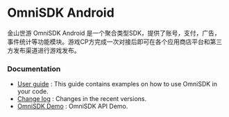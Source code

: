 OmniSDK Android
====

金山世游 OmniSDK Android 是一个聚合类型SDK，提供了账号，支付，广告，事件统计等功能模块。游戏CP方完成一次对接后即可在各个应用商店平台和第三方发布渠道进行游戏发布。

### Documentation
- [User guide](docs/服务端接入.md) : This guide contains examples on how to use OmniSDK in your code.
- [Change log](docs/CHANGELOG.md) : Changes in the recent versions.
- [OmniSDK Demo](https://github.com/kingsoftgames/omnisdk-android-demo) : OmniSDK API Demo.